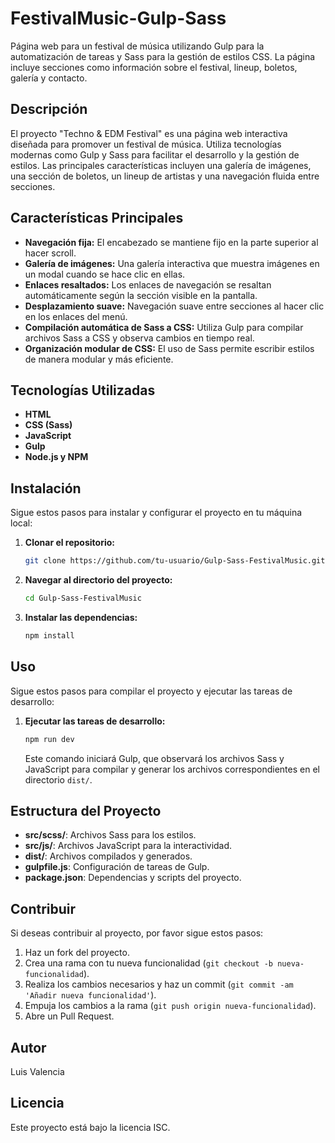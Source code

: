 
# FestivalMusic-Gulp-Sass

Página web para un festival de música utilizando Gulp para la automatización de tareas y Sass para la gestión de estilos CSS. La página incluye secciones como información sobre el festival, lineup, boletos, galería y contacto.

## Descripción

El proyecto "Techno & EDM Festival" es una página web interactiva diseñada para promover un festival de música. Utiliza tecnologías modernas como Gulp y Sass para facilitar el desarrollo y la gestión de estilos. Las principales características incluyen una galería de imágenes, una sección de boletos, un lineup de artistas y una navegación fluida entre secciones.

## Características Principales

- **Navegación fija:** El encabezado se mantiene fijo en la parte superior al hacer scroll.
- **Galería de imágenes:** Una galería interactiva que muestra imágenes en un modal cuando se hace clic en ellas.
- **Enlaces resaltados:** Los enlaces de navegación se resaltan automáticamente según la sección visible en la pantalla.
- **Desplazamiento suave:** Navegación suave entre secciones al hacer clic en los enlaces del menú.
- **Compilación automática de Sass a CSS:** Utiliza Gulp para compilar archivos Sass a CSS y observa cambios en tiempo real.
- **Organización modular de CSS:** El uso de Sass permite escribir estilos de manera modular y más eficiente.

## Tecnologías Utilizadas

- **HTML**
- **CSS (Sass)**
- **JavaScript**
- **Gulp**
- **Node.js y NPM**

## Instalación

Sigue estos pasos para instalar y configurar el proyecto en tu máquina local:

1. **Clonar el repositorio:**

   ```sh
   git clone https://github.com/tu-usuario/Gulp-Sass-FestivalMusic.git
   ```

2. **Navegar al directorio del proyecto:**

   ```sh
   cd Gulp-Sass-FestivalMusic
   ```

3. **Instalar las dependencias:**

   ```sh
   npm install
   ```

## Uso

Sigue estos pasos para compilar el proyecto y ejecutar las tareas de desarrollo:

1. **Ejecutar las tareas de desarrollo:**

   ```sh
   npm run dev
   ```

   Este comando iniciará Gulp, que observará los archivos Sass y JavaScript para compilar y generar los archivos correspondientes en el directorio `dist/`.

## Estructura del Proyecto

- **src/scss/**: Archivos Sass para los estilos.
- **src/js/**: Archivos JavaScript para la interactividad.
- **dist/**: Archivos compilados y generados.
- **gulpfile.js**: Configuración de tareas de Gulp.
- **package.json**: Dependencias y scripts del proyecto.

## Contribuir

Si deseas contribuir al proyecto, por favor sigue estos pasos:

1. Haz un fork del proyecto.
2. Crea una rama con tu nueva funcionalidad (`git checkout -b nueva-funcionalidad`).
3. Realiza los cambios necesarios y haz un commit (`git commit -am 'Añadir nueva funcionalidad'`).
4. Empuja los cambios a la rama (`git push origin nueva-funcionalidad`).
5. Abre un Pull Request.

## Autor

Luis Valencia

## Licencia

Este proyecto está bajo la licencia ISC.
